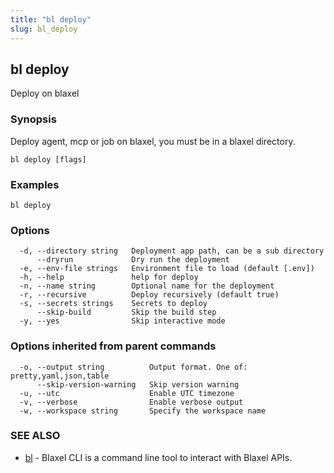 ```yaml
---
title: "bl deploy"
slug: bl_deploy
---
```

## bl deploy

Deploy on blaxel

### Synopsis

Deploy agent, mcp or job on blaxel, you must be in a blaxel directory.

```
bl deploy [flags]
```

### Examples

```
bl deploy
```

### Options

```
  -d, --directory string   Deployment app path, can be a sub directory
      --dryrun             Dry run the deployment
  -e, --env-file strings   Environment file to load (default [.env])
  -h, --help               help for deploy
  -n, --name string        Optional name for the deployment
  -r, --recursive          Deploy recursively (default true)
  -s, --secrets strings    Secrets to deploy
      --skip-build         Skip the build step
  -y, --yes                Skip interactive mode
```

### Options inherited from parent commands

```
  -o, --output string          Output format. One of: pretty,yaml,json,table
      --skip-version-warning   Skip version warning
  -u, --utc                    Enable UTC timezone
  -v, --verbose                Enable verbose output
  -w, --workspace string       Specify the workspace name
```

### SEE ALSO

* [bl](bl.md)	 - Blaxel CLI is a command line tool to interact with Blaxel APIs.

